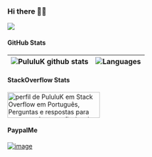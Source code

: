 ### Hi there 👋🏾

![](https://komarev.com/ghpvc/?username=PululuK)

#### GitHub Stats

|![PululuK github stats](https://github-readme-stats.vercel.app/api?username=PululuK&theme=vue-dark&cache_seconds=7200&&show_icons=true)   |   ![Languages](https://github-readme-stats.vercel.app/api/top-langs/?username=PululuK&layout=compact)|
|---|---|

#### StackOverflow Stats

<a href="https://pt.stackoverflow.com/users/46506/pululuk"><img src="https://pt.stackoverflow.com/users/flair/46506.png" width="208" height="58" alt="perfil de PululuK em Stack Overflow em Portugu&#234;s, Perguntas e respostas para programadores profissionais e entusiastas" title="perfil de PululuK em Stack Overflow em Portugu&#234;s, Perguntas e respostas para programadores profissionais e entusiastas"></a>


#### PaypalMe



[![image](https://user-images.githubusercontent.com/16455155/118270994-06297480-b4c1-11eb-8739-bb13bd135143.png)](https://paypal.me/pululuk)


